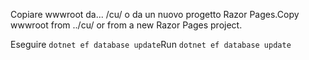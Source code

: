 <span data-ttu-id="cbe53-101">Copiare wwwroot da... /cu/ o da un nuovo progetto Razor Pages.</span><span class="sxs-lookup"><span data-stu-id="cbe53-101">Copy wwwroot from ../cu/ or from a new Razor Pages project.</span></span>

<span data-ttu-id="cbe53-102">Eseguire `dotnet ef database update`</span><span class="sxs-lookup"><span data-stu-id="cbe53-102">Run `dotnet ef database update`</span></span>
